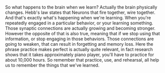 So what happens to the brain when we learn? Actually the brain physically
changes. Hebb's law states that Neurons that fire together, wire together. And
that's exactly what's happening when we're learning. When you're repeatedly
engaged in a particular behavior, or your learning something. Those synaptic
connections are actually growing and becoming stronger. However the opposite of
that is also true, meaning that if we stop using that information, or stop
engaging in those behaviors. Those connections are going to weaken, that can
result in forgetting and memory loss. Here the phrase practice makes perfect is
actually quite relevant, in fact research shows that it takes approximately
piano player, you'll have to practice for about 10,000 hours. So remember that
practice, use, and rehearsal, all help us to remember the things that we've
learned.
